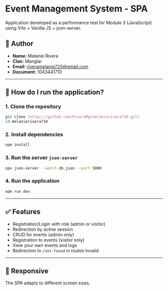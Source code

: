 # Event Management System - SPA

Application developed as a performance test for Module 3 (JavaScript) using Vite + Vanilla JS + json-server.

## 👤 Author
- **Name:** Melanie Rivera
- **Clan:** Manglar
- **Email:** riveramelanie720@gmail.com
- **Document:** 1043441710

---

## 🚀 How do I run the application?

### 1. Clone the repository

```bash
git clone [https://github.com/RiveraMg/melanierivera710.git]
cd melanierivera710
```

### 2. Install dependencies

```bash
npm install
```

### 3. Run the server `json-server`

```bash
npx json-server --watch db.json --port 5000
```

### 4. Run the application

```bash
npm run dev
```

---

## ✅ Features
- Registration/Login with role (admin or visitor)
- Redirection by active session
- CRUD for events (admin only)
- Registration to events (visitor only)
- View your own events and logs
- Redirection to `/not-found` in routes Invalid

---

## 📱 Responsive
The SPA adapts to different screen sizes.
